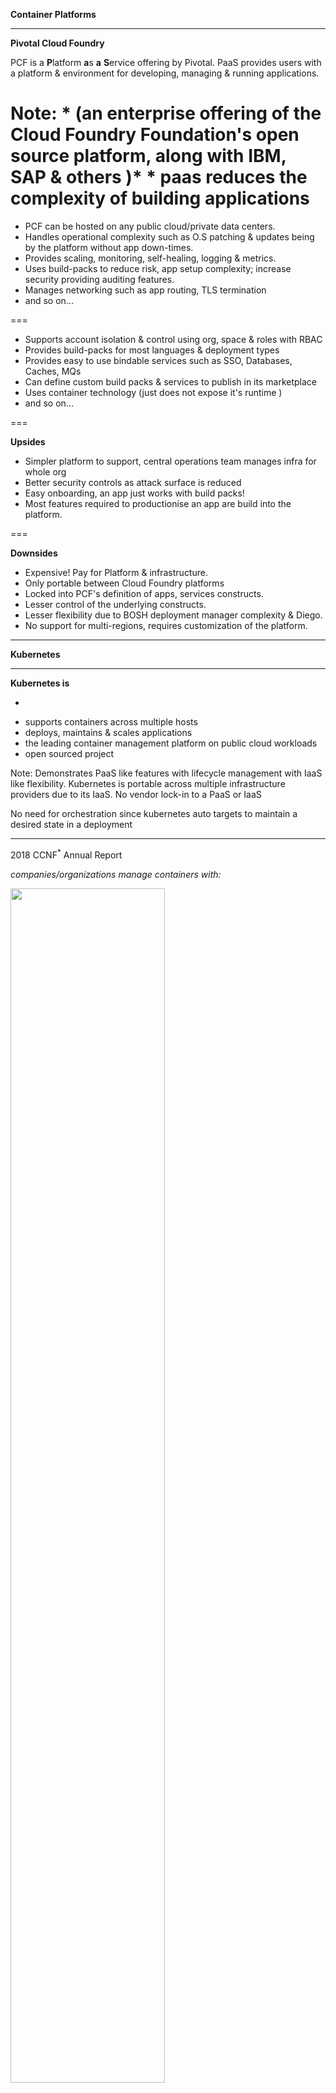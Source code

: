 **Container Platforms**

---
**Pivotal Cloud Foundry**

PCF is a **P**latform **a**s **a** **S**ervice offering by Pivotal.
PaaS provides users with a platform & environment for developing, managing & running applications.

Note:
    * (an enterprise offering of the Cloud Foundry Foundation's open source platform, along with IBM, SAP & others )*
    * paas reduces the complexity of building applications
===

* PCF can be hosted on any public cloud/private data centers.
* Handles operational complexity such as O.S patching & updates being by the platform without app down-times.
* Provides scaling, monitoring, self-healing, logging & metrics.
* Uses build-packs to reduce risk, app setup complexity; increase security providing auditing features.
* Manages networking such as app routing, TLS termination
* and so on...
 
===

* Supports account isolation & control using org, space & roles with RBAC
* Provides build-packs for most languages & deployment types
* Provides easy to use bindable services such as SSO, Databases, Caches, MQs
* Can define custom build packs & services to publish in its marketplace
* Uses container technology (just does not expose it's runtime )
* and so on...

===

**Upsides**
* Simpler platform to support, central operations team manages infra for whole org
* Better security controls as attack surface is reduced
* Easy onboarding, an app just works with build packs!
* Most features required to productionise an app are build into the platform.

===

**Downsides**
* Expensive! Pay for Platform & infrastructure.
* Only portable between Cloud Foundry platforms
* Locked into PCF's definition of apps, services constructs.
* Lesser control of the underlying constructs.
* Lesser flexibility due to BOSH deployment manager complexity & Diego.
* No support for multi-regions, requires customization of the platform.

---

**Kubernetes**

---

**Kubernetes is**
<br/>
<!-- .slide: style="text-align: justified;"> -->
- ~~~~~orchestrates~~~~~ ↝ <sup>maintains</sup> required compute, storage & networking
- supports containers across multiple hosts
- deploys, maintains & scales applications
- the leading container management platform on public cloud workloads
- open sourced project

Note:
Demonstrates PaaS like features with lifecycle management with IaaS like flexibility.
Kubernetes is portable across multiple infrastructure providers due to its IaaS.
No vendor lock-in to a PaaS or IaaS

No need for orchestration since kubernetes auto targets to maintain a desired state in a deployment 

---

2018 CCNF<sup>*</sup> Annual Report


_companies/organizations manage containers with:_
<!-- .element: style="font-size:50%;" -->

<img src="../images/cncf_survey_graphics-12-1024x658.png" width="70%" height="70%"/>

_*Cloud Native Computing Foundation_
<!-- .element: style="font-size:20%;" -->

===

*Kubernetes Environment vs. Container Environment*
<!-- .element: style="font-size:50%;" -->

<img src="../images/cncf_survey_graphics-13-1024x738.jpg" width="70%" height="70%"/>

_*graph above illustrates where respondents are running Kubernetes vs. where they’re deploying containers_
<!-- .element: style="font-size:20%;" -->
Note:

See https://www.cncf.io/blog/2018/08/29/cncf-survey-use-of-cloud-native-technologies-in-production-has-grown-over-200-percent/
for detailed report

---
**Kubernetes Design**

Works with _master_ - _node/worker_ design, with at least one master and multiple compute worker nodes.

The _master_ maintains desired state in the cluster.

The _nodes_ are responsible for providing the Kubernetes runtime.

Note:
The master worker is similar to how Jenkins is structured

The worker nodes is where all the applications would be running.

---

![Architecture](../images/Chart_02_Kubernetes-Architecture.png)

Note:
The API can be accessed via the kubectl CLI or directly via REST API. The API has authentication, authorization and 
admission control mechanisms, each of which can have a module implementation, like password, plain tokens, JWT
 etc.

Controlling API access: https://kubernetes.io/docs/reference/access-authn-authz/controlling-access/

===

![Master](../images/Chart_03_Kubernetes-Master.png)

Note:
_kube-apiserver_: is the front end for the Kubernetes control plane.
It can be scaled horizontally when HA is needed, there is usually a load balancer distributing traffic to healthy 
kube-apiserver (ex. using HA proxy)

_etcd_: is the consistent key-value store used by Kubernetes's backing store for all cluster data.
This also can be backed up in case of loss of service

_kube-scheduler_: watches for new created pods that are not on a node & assigns a node for them
Factors taken into account for scheduling decisions include individual and collective resource requirements, 
hardware/software/policy constraints, affinity and anti-affinity specifications, data locality, inter-workload 
interference and deadlines

_kube-controller-manager_: is the component that runs the controllers, they include: 
* node controller for watching nodes
* replication controller responsible for maintaining the correct # of pods
* endpoint controller populates the endpoints object i.e joins Services & Pods
* Service Account & Token Controllers: creates default accounts, API access tokens for new namespaces

The control plane is something that is responsible to bring the cluster/app state to how it was described.
The control plane's control loops will respond to changes in cluster by communicating between the master & 
kubelet processes to make the state of all objects in the system match desired state. 
_More on this later with the Deployment description._

===

![Node](../images/Chart_04_Kubernetes-Node.png)

Note:
_kubelet_: a daemon agent that runs on each node in the cluster that ensures that containers are running in a pod.
It receives the PodSpecs & ensure that containers described in the spec are running and healthy

_kube-proxy_: network proxy running on each node, maintains rules to allow network communication from inside or outside 
of a network to a pod.

_container runtime_: software for running containers: docker, containerd, rktlet/rkt, cri-o (container runtime interface 
using open container initiative)

_fluentd_: data stream collector for logging

---

**Kubernetes Objects**

Kubernetes uses Objects to represent the state of a cluster, the objects are persisted & they describe:
* what containers are running
* what resources are available to applications
* policies on the applications, such as restart policies, upgrades and fault-tolerance

Kubernetes API & kubectl are the two ways to create, modify or delete objects.

Note:
The object storage is managed by the etcd

---

**Namespaces**

Namespaces are used to support multiple virtual clusters backed by a single physical cluster.
<br/>
<pre><code lang="shell">
kubectl config set-context --current \
    --namespace={insert-namespace-name-here}
# Validate it
kubectl config view | grep namespace:
</code></pre>

When creating a service with a namespace, it creates a DNS entry in the form:
<pre><code lang="url">
{service-name}.{namespace-name}.svc.cluster.local
</code></pre>

Note:
Names of resources need only be unique in a namespace, but not across namespaces.

---
**Kubernetes Pods**
<!-- .element: style="font-size:140%;" -->


<!-- .slide: style="font-size:80%;"> -->
* Pods are the smallest deployed object in Kubernetes object model which can contain one or more containers.
* Pods are scaled horizontally by spinning up multiple Pods via _replication_. This group abstraction is called a Controller.
* Pods can have **init containers** as well as **app containers**.
* Pods provide two kinds of shared resources in a container: **networking** & **storage**.
* Pods are scheduled by the master's scheduler on run on nodes via the kubelet 


Note:
A pod encapsulates an application's container, storage, network IP & other options.
It can encapsulate multiple applications composed of tightly coupled containers which need to share a resource.

Pod networking: each pod has a unique IP address, the constituent containers in a pod share same IP space. Containers can 
communicated with each other using localhost. Outbound traffic is via shared network ports. 

Pod Storage: all containers share the data in the volume. Volumes allow persistent data in pod to survive in case one 
container needs to be restarted.

[The Distributed System Toolkit: Patterns for Composite Containers](https://kubernetes.io/blog/2015/06/the-distributed-system-toolkit-patterns/)

[Container Design Patterns](https://kubernetes.io/blog/2016/06/container-design-patterns)

---

**Pod Lifecycle**
<!-- .element: style="font-size:140%;" -->


<!-- .slide: style="font-size:60%;"> -->
A given pod's status reflects a high-level summary where it is in its lifecycle.
These are the various possibile phases:

* Pending
* Running
* Succeeded
* Failed
* Unknown 
 
The kubelet can probe containers with three types of handlers:

* ExecAction: command inside container, success if exits with status code 0
* TCPSocketAction: TCP check against container's IP address on a port, success if port is open
* HTTPGetAction: HTTP GET on container's IP address on specified port and path, success if HTTP status > 200 & < 400

Note:

DEMO
Get cluster info: 

kubectl cluster-info

Get cluster node status:

kubectl describe node <insert-node-name-here>

kubectl get nodes -o yaml

kubectl get pods -o yaml

Best way to learn:

kubectl explain pod,svc etc

<hr>

kubectl apply -f 1pod.yaml

kubectl get pods

kubectl describe pod node-kube-pod

kubectl exec -it node-kube-pod -- /bin/sh

kubectl get pods -o yaml

kubectl delete pod node-kube-pod

---

<!-- .slide: style="font-size:80%;"> -->
Kubelet can additionally perform two kinds of probes:

* livenessProbe: indicates if the container is running. If not, the container is killed and pushed through restart policy.
* readinessProbe: indicates if container is ready to serve requests, if failed the controller removes Pod's IP Address 
from all services using the Pod.

---

**Labels & Selectors**

Labels are key/value pairs that are attached to objects,<br/>
used to identify objects & organize them

<pre><code lang="json">
"metadata": {
  "labels": {
    "environment" : "dev",
    "tier" : "frontend"
  }
}
</code></pre>

then

<pre><code lang="shell">
kubectl get pods -l environment=dev,tier=frontend
_or_
kubectl get pods -l 'environment in (dev),tier in (frontend)'
</code></pre>

Note:
Annotations unlike labels, cannot be used to identify and select objects.

Additionally Field Selectors allow you to select Kubernetes resources by a resource field value.
Ex:
kubectl get pods --field-selector status.phase=Running

DEMO: 

kubectl apply -f 2label.yaml

kubectl get pods --show-labels

kubectl label pods node-lube-pod appid=AP123456

kubectl get pods --selector appid=AP123456

kubectl get pods -l 'env in (dev),appid in(AP123456)'

kubectl delete pod node-kube-pod


---

**Controllers**
<!-- .element: style="font-size:140%;" -->


<!-- .slide: style="font-size:80%;"> -->
Controller can create, manage multiple Pods, handle replication, roll-out, self-healing capabilities at a cluster.

Controllers use a Pod Template that is provided by the user to create the Pods.

<br/>
<pre><code class="yaml">
apiVersion: v1
kind: Pod
metadata:
  name: myapp-pod
  labels:
    app: myapp
spec:
  containers:
  - name: myapp-container
    image: busybox
    command: ['sh', '-c', 'echo Hello Kubernetes! && sleep 3600']
</code></pre>
<br/>
<br/>
<br/>

Note:
If a node fails, the Controller might automatically replace the Pod by scheduling an identical replacement on a 
different Node.

Pod templates are specifications which are included in other objects such as Replication Controllers, Jobs, DaemonSets etc.

Names for template resources should be unique in a cluster

---

**ReplicaSet**
<!-- .element: style="font-size:140%;" -->


<!-- .slide: style="font-size:60%;"> -->
A ReplicaSet's purpose is to maintain a stable set of Pods running at any given time.
A selector is defined along with the number of replicas to maintain & the corresponding Pod Template.
ReplicaSet then creates & deletes Pods as needed.

<pre><code lang="yaml">
apiVersion: apps/v1
kind: ReplicaSet
metadata:
  name: frontend
  labels:
    app: guestbook
    tier: frontend
spec:
  # modify replicas according to your case
  replicas: 3
  selector:
    matchLabels:
      tier: frontend
  template:
    metadata:
      labels:
        tier: frontend
    spec:
      containers:
      - name: php-redis
        image: gcr.io/google_samples/gb-frontend:v3
</code></pre>

---

**Deployments**
 <!-- .element: style="font-size:140%;" -->
 
 
 <!-- .slide: style="font-size:80%;"> -->
Deployment controllers provides declarative updates for Pods & ReplicaSets by describing the desired state.
 
<pre><code lang="yaml">
apiVersion: apps/v1
kind: Deployment
metadata:
  name: nginx-deployment
  labels:
    app: nginx
spec:
  replicas: 3
  selector:
    matchLabels:
      app: nginx
  template:
    metadata:
      labels:
        app: nginx
    spec:
      containers:
      - name: nginx
        image: nginx:1.7.9
        ports:
        - containerPort: 80

</code></pre>

Note:
the _selector_ field determines how the deployment finds the pods to manage


Use cases:
* Create a Deployment to rollout a ReplicaSet
* Declare the enw state of Pods
* Rollback and earlier Deployment revision
* Scale up the Deployment to facilitate more load
* Pause the Deployment
* Clean up older ReplicaSets

DEMO:

kubectl apply -f 3deployment.yaml

kubectl get deploy

kubectl get rs

kubectl get pods

kubectl exec -it node-kube-deploy-6f6c64b657-f2rt9 -- /bin/sh

curl localhost:4080


kubectl rollout history deployment node-kube-deploy

[update the template container image with new version]

watch -n 0.5 kubectl get pods

kubectl apply -f 3deployment.yaml

kubectl exec -it node-kube-deploy-6f6c64b657-f2rt9 -- /bin/sh

curl localhost:4080

kubectl rollout history deployment node-kube-deploy

kubectl rollout undo deploy/node-kube-deploy --to-revision=1

kubectl rollout history deploy/node-kube-deploy

kubectl get pods

kubectl delete deploy node-kube-deploy

---

**Services**
 <!-- .element: style="font-size:140%;" -->
 
 
 <!-- .slide: style="font-size:80%;"> -->
Services is an abstraction that define a logical set of Pods & a policy by which to access them.
Kubernetes assigns a service an IP address which is used by Service proxies (kube-proxy).

<pre><code lang="yaml">
apiVersion: v1
kind: Service
metadata:
  name: my-service
spec:
  selector:
    app: MyApp
  ports:
    - protocol: TCP
      port: 80
      targetPort: 9376
</code></pre>

Note:
In micro services, this is a common pattern where the front ends service does not care which backend they use 
or should not have to keep track of it themselves.

Since pods come and go in Kubernetes, service is the way pods can communicate with each other

In the example provided the service binds to the selector. It binds the incoming port, to a target port.

When comparing to DNS A records & using round robin for IP resolution, DNS results are frequently cached which causes issues when the A record's values are 
updated frequently. 

DEMO:

kubectl apply -f 4services.yaml

kubectl get pods -l app=node-kube

kubectl describe pod node-kube-deploy-6fdddcc8f8-dnfmj 

curl 172.17.0.3:4080

kubectl get svc

kubectl describe svc node-kube-service

curl 10.96.180.75:4080

minikube ssh

[cluster]: curl 10.96.180.75:4080

[Uses Virtual IP, in IP tables]

[cluster]: sudo iptables-save | grep node-kube

[Kubernetes DNS]

kubectl get services kube-dns --namespace=kube-system

---
**Volumes**
 <!-- .element: style="font-size:140%;" -->
 
 
 <!-- .slide: style="font-size:80%;"> -->
Kubernetes provides a Volume abstration to allow files to be persisted between Pod restarts & sharing files between \
Containers in a Pod.

Some well known types of volumes:
* awsElasticBlockStore
* azureDisk
* configMap
* emptyDir
* hostPath
* local
* nfs
* secret

Note:
kubectl apply -f 5volumes.yaml

kubectl exec -it sharevol -c container1 -- /bin/sh

curl localhost:4080

vi /cache1/data.txt

curl localhost:4080

kubectl exec -it sharevol -c container2 -- /bin/sha

vi /cache2/data.txt

curl localhost:4080

---
**Secrets**
 <!-- .element: style="font-size:140%;" -->
 
 
 <!-- .slide: style="font-size:60%;"> -->
Kuberenets lets you store sensitive information like passwords, tls private keys, OAuth tokens etc.

Secret can be used inside Pods from a mounted volume or by kubelet when pulling images to set environment variables.

<pre><code>
>echo -n 'admin' > ./username.txt
>echo -n '1f2d1e2e67df' > ./password.txt
>kubectl create secret generic db-user-pass --from-file=./username.txt --from-file=./password.txt
>kubectl get secrets

NAME                  TYPE                                  DATA      AGE
db-user-pass          Opaque                                2         51s

kubectl describe secrets/db-user-pass

Name:            db-user-pass
Namespace:       default
Labels:          <none>
Annotations:     <none>

Type:            Opaque

Data
-=-=-=
password.txt:    12 bytes
username.txt:    5 bytes
</code></pre>

Note:


echo -n "password"  > ./password.txt

kubectl create secret generic mysecret2 --from-file=./password.txt

kubectl describe secrets/mysecret2

kubectl apply -f 6secrets.yaml

kubectl get secrets

kubectl describe secrets mysecret1

kubectl exec -it consumesec -- /bin/sh

---

**Ingress & Service Discovery**
 <!-- .element: style="font-size:140%;" -->
 
 
 <!-- .slide: style="font-size:60%;"> -->
 
An ingress exposes HTTP & HTTPS routes originating from outside the cluster to service within the cluster.

The routing is controlled by *rules* defined on Ingress. 

Ingress can also load balance traffic, terminal SSL/TLS & name based virt. hosting.

Types of Ingress:
* Single service Ingress

<pre><code>
    internet
        |
   [ Ingress ]
   --|-----|--
   [ Services ]
</code></pre>

* Simple fanout / path based routing

<pre><code>
foo.bar.com -> 178.91.123.132 -> / foo    service1:4200
                                 / bar    service2:8080
</code></pre>

* Name based virtual hosting

<pre><code>
foo.bar.com --|                 |-> foo.bar.com service1:80
              | 178.91.123.132  |
bar.foo.com --|                 |-> bar.foo.com service2:80
</code></pre>

Note:
Single service ingress increase the operational complexity & attack plane

Simple fanout provides a single entry point to services cluster

Name based virtual hosting provides finer grianed control over TLS

---


Note:

kubectl get nodes -o yaml

kubectl get pods -o yaml

**Hands On**
**use https://ngrok.com/ for tests https://www.chenhuijing.com/blog/tunnelling-services-for-exposing-localhost-to-the-web/**
Using the kubectl Command-line
Configuring Pods and Containers
Accessing Applications in a Cluster
Monitoring, Logging, and Debugging
Using TLS

Apply a kube manifest:
kubectl apply -f template.yaml

kubectl diff -f template.yaml

Running a deployment:
kubectl apply -f https://k8s.io/examples/controllers/nginx-deployment.yaml
kubectl rollout status deployment.v1.apps/nginx-deployment
kubectl get deployments
kubectl get rs
kubectl get pods --show-labels
kubectl describe deployments

Updating a deployment:
kubectl --record deployment.apps/nginx-deployment set image deployment.v1.apps/nginx-deployment nginx=nginx:1.9.1

Rollback a deployment:
kubectl rollout history deployment.v1.apps/nginx-deployment
kubectl rollout history deployment.v1.apps/nginx-deployment --revision=2
kubectl rollout undo deployment.v1.apps/nginx-deployment
kubectl rollout undo deployment.v1.apps/nginx-deployment --to-revision=2
kubectl get deployment nginx-deployment
kubectl describe deployment nginx-deployment

Scaling:
kubectl scale deployment.v1.apps/nginx-deployment --replicas=10
kubectl autoscale deployment.v1.apps/nginx-deployment --min=10 --max=15 --cpu-percent=80

Pause & Resume layout:
kubectl rollout pause deployment.v1.apps/nginx-deployment
kubectl rollout resume deployment.v1.apps/nginx-deployment

See this to control deployment strategies https://kubernetes.io/docs/concepts/workloads/controllers/deployment/


Show stateful sets
https://kubernetes.io/docs/tutorials/stateful-application/basic-stateful-set/

**Show securing service & exposing pods to a cluster**

https://kubernetes.io/docs/concepts/services-networking/connect-applications-service/

---